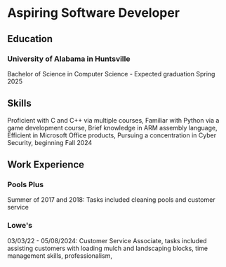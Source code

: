 # Aspiring Software Developer

## Education
### University of Alabama in Huntsville
Bachelor of Science in Computer Science - Expected graduation Spring 2025

## Skills
Proficient with C and C++ via multiple courses,
Familiar with Python via a game development course,
Brief knowledge in ARM assembly language,
Efficient in Microsoft Office products,
Pursuing a concentration in Cyber Security, beginning Fall 2024

## Work Experience
### Pools Plus
Summer of 2017 and 2018: Tasks included cleaning pools and customer service
### Lowe's
03/03/22 - 05/08/2024: Customer Service Associate, tasks included assisting customers with loading mulch and landscaping blocks, time management skills, professionalism, 
